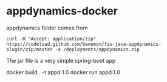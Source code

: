 # appdynamics-docker


appdynamics folder comes from

`curl -H "Accept: application/zip" https://codeload.github.com/benemon/fis-java-appdynamics-plugin/zip/master -o /deployments/appdynamics.zip`

The jar file is a very simple spring-boot app 


docker build . -t appd:1.0
docker run appd:1.0
